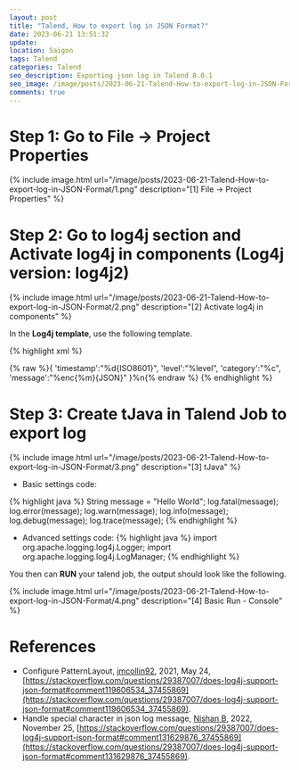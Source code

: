 ```yaml
---
layout: post
title: "Talend, How to export log in JSON Format?"
date: 2023-06-21 13:51:32
update:
location: Saigon
tags: Talend
categories: Talend
seo_description: Exporting json log in Talend 8.0.1
seo_image: /image/posts/2023-06-21-Talend-How-to-export-log-in-JSON-Format/seo.png
comments: true
---
```


# Step 1: Go to File → Project Properties

{% include image.html url="/image/posts/2023-06-21-Talend-How-to-export-log-in-JSON-Format/1.png" description="[1] File → Project Properties" %}

# Step 2: Go to log4j section and Activate log4j in components (Log4j version: log4j2)
{% include image.html url="/image/posts/2023-06-21-Talend-How-to-export-log-in-JSON-Format/2.png" description="[2] Activate log4j in components" %}

In the **Log4j template**, use the following template.

{% highlight xml %}
<?xml version="1.0" encoding="UTF-8"?>
<Configuration >
  <Appenders>
    <Console name="Console" target="SYSTEM_OUT">
      <PatternLayout  >
        <pattern>
          {% raw %}{ 'timestamp':"%d{ISO8601}", 'level':"%level", 'category':"%c", 'message':"%enc{%m}{JSON}" }%n{% endraw %}
        </pattern>
      </PatternLayout>
    </Console>
  </Appenders>

  <Loggers>
    <Root level="INFO">
      <AppenderRef ref="Console" />
    </Root>
  </Loggers>
</Configuration>
{% endhighlight %}


# Step 3: Create tJava in Talend Job to export log

{% include image.html url="/image/posts/2023-06-21-Talend-How-to-export-log-in-JSON-Format/3.png" description="[3] tJava" %}

- Basic settings code:

{% highlight java %}
String message = "Hello World";
log.fatal(message);
log.error(message);
log.warn(message);
log.info(message);
log.debug(message);
log.trace(message);
{% endhighlight %}

- Advanced settings code:
{% highlight java %}
import org.apache.logging.log4j.Logger;
import org.apache.logging.log4j.LogManager;
{% endhighlight %}

You then can **RUN**  your talend job, the output should look like the following.

{% include image.html url="/image/posts/2023-06-21-Talend-How-to-export-log-in-JSON-Format/4.png" description="[4] Basic Run - Console" %}

# References
- Configure PatternLayout, [jmcollin92](https://stackoverflow.com/users/1616656/jmcollin92), 2021, May 24, [https://stackoverflow.com/questions/29387007/does-log4j-support-json-format#comment119606534_37455869](https://stackoverflow.com/questions/29387007/does-log4j-support-json-format#comment119606534_37455869).
- Handle special character in json log message, [Nishan B](https://stackoverflow.com/users/8255039/nishan-b), 2022, November 25, [https://stackoverflow.com/questions/29387007/does-log4j-support-json-format#comment131629876_37455869](https://stackoverflow.com/questions/29387007/does-log4j-support-json-format#comment131629876_37455869).
